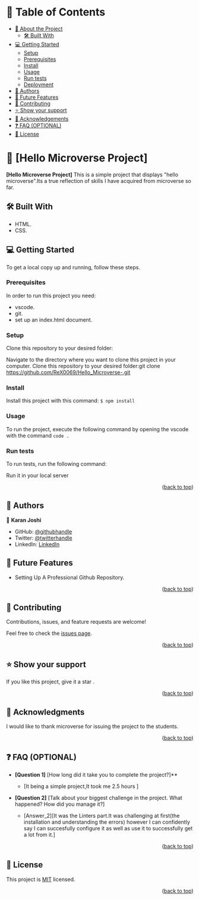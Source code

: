 <a name="readme-top"></a>


<!-- TABLE OF CONTENTS -->

# 📗 Table of Contents

- [📖 About the Project](#about-project)
  - [🛠 Built With](#built-with)
- [💻 Getting Started](#getting-started)
  - [Setup](#setup)
  - [Prerequisites](#prerequisites)
  - [Install](#install)
  - [Usage](#usage)
  - [Run tests](#run-tests)
  - [Deployment](#triangular_flag_on_post-deployment)
- [👥 Authors](#authors)
- [🔭 Future Features](#future-features)
- [🤝 Contributing](#contributing)
- [⭐️ Show your support](#support)
- [🙏 Acknowledgements](#acknowledgements)
- [❓ FAQ (OPTIONAL)](#faq)
- [📝 License](#license)

<!-- PROJECT DESCRIPTION -->

# 📖 [Hello Microverse Project] <a name="about-project"></a>



**[Hello Microverse Project]** This is a simple project that displays "hello microverse".Its a true reflection of skills I have acquired from microverse so far.
## 🛠 Built With <a name="built-with"></a>
- HTML.
- CSS.

<!-- GETTING STARTED -->

## 💻 Getting Started <a name="getting-started"></a>


To get a local copy up and running, follow these steps.

### Prerequisites
In order to run this project you need:
- vscode.
- git.
- set up an index.html document.

### Setup
Clone this repository to your desired folder:

Navigate to the  directory where you  want to clone this project in your computer.
Clone this repository to your desired folder:git clone https://github.com/ReX0069/Hello_Microverse-.git


### Install
Install this project with this command:
`$ npm install`


### Usage

To run the project, execute the following command by opening the vscode with the command `code .`

### Run tests

To run tests, run the following command:

Run it in your local server


<p align="right">(<a href="#readme-top">back to top</a>)</p>

<!-- AUTHORS -->

## 👥 Authors <a name="authors"></a>


👤 **Karan Joshi**

- GitHub: [@githubhandle](https://github.com/ReX0069)
- Twitter: [@twitterhandle](https://twitter.com/RX0069)
- LinkedIn: [LinkedIn](https://www.linkedin.com/in/dev-karan-j/)

<!-- FUTURE FEATURES -->

## 🔭 Future Features <a name="future-features"></a>



- Setting Up A Professional Github Repository.

<p align="right">(<a href="#readme-top">back to top</a>)</p>

<!-- CONTRIBUTING -->

## 🤝 Contributing <a name="contributing"></a>

Contributions, issues, and feature requests are welcome!

Feel free to check the [issues page](../../issues/).


<p align="right">(<a href="#readme-top">back to top</a>)</p>

<!-- SUPPORT -->


## ⭐️ Show your support <a name="support"></a>

If you like this project, give it a star .

<p align="right">(<a href="#readme-top">back to top</a>)</p>


<!-- ACKNOWLEDGEMENTS -->

## 🙏 Acknowledgments <a name="acknowledgements"></a>

I would like to thank microverse for issuing the project to the students.


<p align="right">(<a href="#readme-top">back to top</a>)</p>

<!-- FAQ (optional) -->

## ❓ FAQ (OPTIONAL) <a name="faq"></a>

- **[Question 1]**
[How long did it take you to complete the project?]**

  - [It being a simple project,It took me 2.5 hours ]

- **[Question 2]**
[Talk about your biggest challenge in the project. What happened? How did you manage it?]

  - [Answer_2][It was the Linters part.It was challenging at first(the installation and understanding the errors) however I can confidently say I can succesfully configure it as well as use it to successfully get a lot from it.]

<p align="right">(<a href="#readme-top">back to top</a>)</p>

<!-- LICENSE -->

## 📝 License <a name="license"></a>

This project is [MIT](./LICENSE) licensed.


<p align="right">(<a href="#readme-top">back to top</a>)</p>
